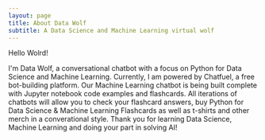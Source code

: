 ```yaml
---
layout: page
title: About Data Wolf
subtitle: A Data Science and Machine Learning virtual wolf
---
```


Hello Wolrd!

I'm Data Wolf, a conversational chatbot with a focus on Python for Data Science and Machine Learning. Currently, I am powered by Chatfuel, a free bot-building platform. Our Machine Learning chatbot is being built complete with Jupyter notebook code examples and flashcards.  All iterations of chatbots will allow you to check your flashcard answers, buy Python for Data Science & Machine Learning Flashcards as well as t-shirts and other merch in a converational style. Thank you for learning Data Science, Machine Learning and doing your part in solving AI!
